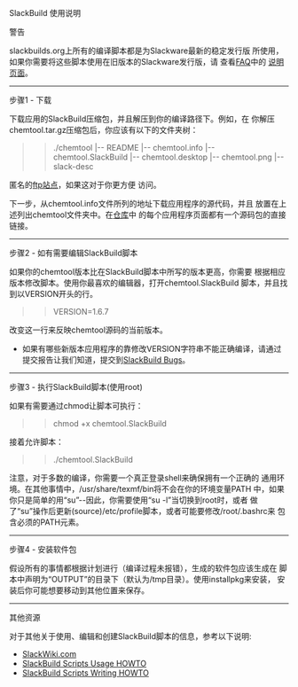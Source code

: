 SlackBuild 使用说明

警告

slackbuilds.org上所有的编译脚本都是为Slackware最新的稳定发行版
所使用，如果你需要将这些脚本使用在旧版本的Slackware发行版，请
查看[FAQ](https://slackbuilds.org/faq/)中的
[说明页面](https://slackbuilds.org/howto/versions/)。

--------------------------------------------------------------
步骤1 - 下载

下载应用的SlackBuild压缩包，并且解压到你的编译路径下。例如，在
你解压chemtool.tar.gz压缩包后，你应该有以下的文件夹树：
 >> ./chemtool
 >>  |-- README
 >>  |-- chemtool.info
 >>  |-- chemtool.SlackBuild
 >>  |-- chemtool.desktop
 >>  |-- chemtool.png
 >>  |-- slack-desc
 
 匿名的[ftp站点](ftp://ftp.slackbuilds.org)，如果这对于你更方便
 访问。
 
 下一步，从chemtool.info文件所列的地址下载应用程序的源代码，并且
 放置在上述列出chemtool文件夹中。在[仓库](https://slackbuilds.org)中
 的每个应用程序页面都有一个源码包的直接链接。
 
 --------------------------------------------------------------
 步骤2 - 如有需要编辑SlackBuild脚本
 
 如果你的chemtool版本比在SlackBuild脚本中所写的版本更高，你需要
根据相应版本修改脚本。使用你最喜欢的编辑器，打开chemtool.SlackBuild
脚本，并且找到以VERSION开头的行。
>>  VERSION=1.6.7

改变这一行来反映chemtool源码的当前版本。

* 如果有哪些新版本应用程序的靠修改VERSION字符串不能正确编译，请通过
提交报告让我们知道，提交到[SlackBuild Bugs](https://slackbuilds.org/bugs/)。

----------------------------------------------------------------
步骤3 - 执行SlackBuild脚本(使用root)

如果有需要通过chmod让脚本可执行：
>> chmod +x chemtool.SlackBuild

接着允许脚本：
>> ./chemtool.SlackBuild

注意，对于多数的编译，你需要一个真正登录shell来确保拥有一个正确的
通用环境。在其他事情中，/usr/share/texmf/bin将不会在你的环境变量PATH
中，如果你只是简单的用“su”--因此，你需要使用“su -l”当切换到root时，或者
做了“su”操作后更新(source)/etc/profile脚本，或者可能要修改/root/.bashrc来
包含必须的PATH元素。

-----------------------------------------------------------------
步骤4 - 安装软件包

假设所有的事情都根据计划进行（编译过程未报错），生成的软件包应该生成在
脚本中声明为“OUTPUT”的目录下（默认为/tmp目录）。使用installpkg来安装，
安装后你可能想要移动到其他位置来保存。

-----------------------------------------------------------------
其他资源

对于其他关于使用、编辑和创建SlackBuild脚本的信息，参考以下说明:
* [SlackWiki.com](SlackWiki.com)
* [SlackBuild Scripts Usage HOWTO](http://www.slackwiki.com/SlackBuild_Scripts)
* [SlackBuild Scripts Writing HOWTO](http://www.slackwiki.com/Writing_A_SlackBuild_Script)